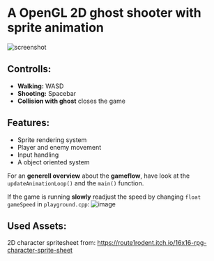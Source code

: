 # A OpenGL 2D ghost shooter with sprite animation
![screenshot](https://user-images.githubusercontent.com/56845913/201951480-4b0a8a45-fb64-4e71-a3db-67aff734ba62.png)

## Controlls:
 - **Walking:** WASD
 - **Shooting:** Spacebar
 - **Collision with ghost** closes the game
 
## Features:
- Sprite rendering system 
- Player and enemy movement
- Input handling
- A object oriented system

For an **generell overview** about the **gameflow**, have look at the `updateAnimationLoop()` and the `main()` function.

If the game is running **slowly** readjust the speed by changing `float gameSpeed` in `playground.cpp`:
![image](https://user-images.githubusercontent.com/56845913/201687920-e322786d-77c3-46d9-8758-c1ec384396d1.png)
  
## Used Assets:
2D character spritesheet from: https://route1rodent.itch.io/16x16-rpg-character-sprite-sheet


